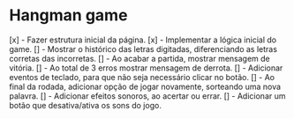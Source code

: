 # Hangman game

[x] - Fazer estrutura inicial da página.
[x] - Implementar a lógica inicial do game.
[] - Mostrar o histórico das letras digitadas, diferenciando as letras corretas das incorretas.
[] - Ao acabar a partida, mostrar mensagem de vitória.
[] - Ao total de 3 erros mostrar mensagem de derrota.
[] - Adicionar eventos de teclado, para que não seja necessário clicar no botão.
[] - Ao final da rodada, adicionar opção de jogar novamente, sorteando uma nova palavra.
[] - Adicionar efeitos sonoros, ao acertar ou errar.
[] - Adicionar um botão que desativa/ativa os sons do jogo.
